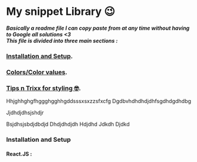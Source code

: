 # My snippet Library 😉
 ***Basically a readme file
 I can copy paste from at any time
 without having to Google all solutions <3
<br/>
This file is divided into three main sections :***
### [Installation and Setup](https://github.com/okeioliseh/snippets-library/blob/main/Readme.md#installation-and-setup-1).
### [Colors/Color values]().
### [Tips n Trixx for styling 🤓]().

Hhjghhghgfhggghgghhgddsssxsxzzsfxcfg
Dgdbvhdhdhdjdhfsgdhdgdhdbg

Jjdhdjdhsjshdjr

Bsjdhsjsbdjdbdjd
Dhdjdhdjdh
Hdjdhd
Jdkdh
Djdkd


### Installation and Setup
#### React.JS : 
